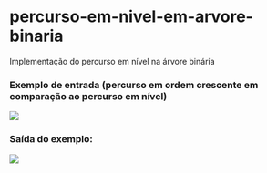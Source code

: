 # percurso-em-nivel-em-arvore-binaria
Implementação do percurso em nível na árvore binária
<h3>Exemplo de entrada (percurso em ordem crescente em comparação ao percurso em nível)</h3>
<img src="https://user-images.githubusercontent.com/61990018/150902303-47bd43c7-5751-4306-82d7-9ff69c3a7561.png">
<h3>Saída do exemplo:</h3>
<img src="https://user-images.githubusercontent.com/61990018/150902308-5ffb9870-33d5-4626-a0bd-5024d4242fb1.png">
